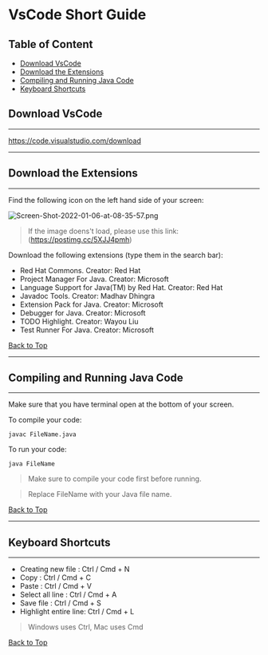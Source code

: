# VsCode Short Guide

## Table of Content

- [Download VsCode](#download-vscode)
- [Download the Extensions](#download-the-extensions)
- [Compiling and Running Java Code](#compiling-and-running-java-code)
- [Keyboard Shortcuts](#keyboard-shortcuts)

## Download VsCode

---

https://code.visualstudio.com/download

---

## Download the Extensions

---

Find the following icon on the left hand side of your screen:

![Screen-Shot-2022-01-06-at-08-35-57.png](https://i.postimg.cc/rw0w9PRw/Screen-Shot-2022-01-06-at-08-35-57.png)

> If the image doens't load, please use this link: (https://postimg.cc/5XJJ4pmh)

Download the following extensions (type them in the search bar):

- Red Hat Commons. Creator: Red Hat
- Project Manager For Java. Creator: Microsoft
- Language Support for Java(TM) by Red Hat. Creator: Red Hat
- Javadoc Tools. Creator: Madhav Dhingra
- Extension Pack for Java. Creator: Microsoft
- Debugger for Java. Creator: Microsoft
- TODO Highlight. Creator: Wayou Liu
- Test Runner For Java. Creator: Microsoft

[Back to Top](#table-of-content)

---

## Compiling and Running Java Code

---

Make sure that you have terminal open at the bottom of your screen.

To compile your code:

```
javac FileName.java
```

To run your code:

```
java FileName
```

> Make sure to compile your code first before running.

> Replace FileName with your Java file name.

[Back to Top](#table-of-content)

---

## Keyboard Shortcuts

---

- Creating new file : Ctrl / Cmd + N
- Copy : Ctrl / Cmd + C
- Paste : Ctrl / Cmd + V
- Select all line : Ctrl / Cmd + A
- Save file : Ctrl / Cmd + S
- Highlight entire line: Ctrl / Cmd + L

> Windows uses Ctrl, Mac uses Cmd

[Back to Top](#table-of-content)
